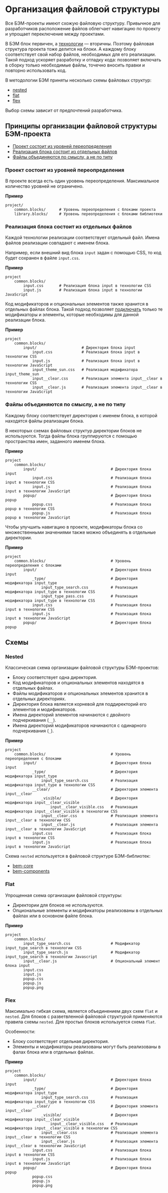 # Организация файловой структуры

Все БЭМ-проекты имеют схожую файловую структуру. Привычное для разработчиков расположение файлов облегчает навигацию по проекту и упрощает переключение между проектами.

В БЭМ блок первичен, а [технологии](../key-concepts/key-concepts.ru.md#Технология-реализации)  — вторичны. Поэтому файловая структура проекта тоже делится на блоки. А каждому блоку соответствует свой набор файлов, необходимых для его реализации. Такой подход ускоряет разработку и отладку кода: позволяет включать в сборку только необходимые файлы, точечно вносить правки и повторно использовать код. 

В методологии БЭМ приняты несколько схемы файловых структур:

* [nested](#nested)
* [flat](#flat)
* [flex](#flex)

Выбор схемы зависит от предпочтений разработчика.

## Принципы организации файловой структуры БЭМ-проекта

* [Проект состоит из уровней переопределения](#Проект-состоит-из-уровней-переопределения)
* [Реализация блока состоит из отдельных файлов](#Реализация-блока-состоит-из-отдельных-файлов)
* [Файлы объединяются по смыслу, а не по типу](#Файлы-объединяются-по-смыслу-а-не-по-типу)

### Проект состоит из уровней переопределения

В проекте всегда есть один уровень переопределения. Максимальное количество уровней не ограничено.

**Пример**

```files
project/
    common.blocks/      # Уровень переопределения с блоками проекта
    library.blocks/     # Уровень переопределения c блоками библиотеки
```

### Реализация блока состоит из отдельных файлов

Каждой технологии реализации соответствует отдельный файл. Имена файлов реализации совпадают с именем блока. 

Например, если внешний вид блока `input` задан с помощью CSS, то код будет сохранен в файле `input.css`.

**Пример**

```files
project
    common.blocks/
        input.css       # Реализация блока input в технологии CSS
        input.js        # Реализация блока input в технологии JavaScript
```

Код модификаторов и опциональных элементов также хранится в отдельных файлах блока. Такой подход позволяет [подключать](../build/build.ru.md) только те модификаторы и элементы, которые необходимы для данной реализации блока. 

**Пример**

```files
project
    common.blocks/
        input/                    # Директория блока input
            input.css             # Реализация блока input в технологии CSS
            input.js              # Реализация блока input в технологии JavaScript
            input_theme_sun.css   # Реализация модификатора input_theme_sun
            input__clear.css      # Реализация элемента input__clear в технологии CSS
            input__clear.js       # Реализация элемента input__clear в технологии JavaScript
``` 

### Файлы объединяются по смыслу, а не по типу

Каждому блоку соответствует директория с именем блока, в которой находятся файлы реализации блока.

В некоторых схемах файловых структур директории блоков не используются. Тогда файлы блока группируются с помощью пространства имен, заданного именем блока. 

**Пример**

```files
project
    common.blocks/
        input/                                 # Директория блока input
            input.css                          # Реализация блока input в технологии CSS
            input.js                           # Реализация блока input в технологии JavaScript
        popup/                                 # Директория блока popup
            popup.css                          # Реализация блока popup в технологии CSS 
            popup.js                           # Реализация блока popup в технологии JavaScript
```

Чтобы улучшить навигацию в проекте, модификаторы блока со множественными значениями также можно объединять в отдельные директории. 

**Пример**

```files
project
    common.blocks/                             # Уровень переопределения с блоками 
        input/                                 # Директория блока input
            _type/                             # Директория модификатора input_type
                input_type_search.css          # Реализация модификатора input_type в технологии CSS
                input_type_pass.css            # Реализация модификатора input_type в технологии CSS
            input.css                          # Реализация блока input в технологии CSS
            input.js                           # Реализация блока input в технологии JavaScript
        popup/                                 # Директория блока popup
```


## Схемы 

### Nested

Классическая схема организации файловой структуры БЭМ-проектов:

* Блоку соответствует одна директория.
* Код модификаторов и опциональных элементов находятся в отдельных файлах.
* Файлы модификаторов и опциональных элементов хранится в отдельных директориях.
* Директория блока является корневой для поддиректорий его элементов и модификаторов.
* Имена директорий элементов начинаются с двойного подчеркивания (`__`).
* Имена директорий модификаторов начинаются с одинарного подчеркивания (`_`).

**Пример**

```files
project
    common.blocks/                             # Уровень переопределения с блоками 
        input/                                 # Директория блока input
            _type/                             # Директория модификатора input_type
                input_type_search.css          # Реализация модификатора input_type в технологии CSS
            __clear/                           # Директория элемента input__clear
                _visible/                      # Директория модификатора input__clear_visible
                    input__clear_visible.css   # Реализация модификатора input__clear_visible в технологии CSS
                input__clear.css               # Реализация элемента input__clear в технологии CSS
                input__clear.js                # Реализация элемента input__clear в технологии JavaScript
            input.css                          # Реализация блока input в технологии CSS
            input.js                           # Реализация блока input в технологии JavaScript
```

Схема `nested` используется в файловой структуре БЭМ-библиотек:

* [bem-core](https://github.com/bem/bem-core/tree/v4.2.1/common.blocks/page)
* [bem-components](https://github.com/bem/bem-components/tree/v6.0.0/common.blocks/button)

### Flat

Упрощенная схема организации файловой структуры:

* Директории для блоков не используются.
* Опциональные элементы и модификаторы реализованы в отдельных файлах или в основном файле блока.

**Пример**

```files
project
    common.blocks/
        input_type_search.css                  # Модификатор input_type_search в технологии CSS
        input_type_search.js                   # Модификатор input_type_search в технологии Javascript
        input__clear.js                        # Опциональный элемент блока input
        input.css
        input.js
        popup.css
        popup.js
        popup.png
```

### Flex

Максимально гибкая схема, является объединением двух схем `flat` и `nested`. Для блоков с разветвленной файловой структурой применяются правила схемы `nested`. Для простых блоков используется схема `flat`. 

Особенности:

* Блоку соответствует отдельная директория.
* Элементы и модификаторы реализованы могут быть реализованы в фалах блока или в отдельных файлах.

**Пример**

```files
project
    common.blocks/
        input/                                 # Директория блока input
            _type/                             # Директория модификатора input_type
                input_type_search.css          # Реализация модификатора input_type в технологии CSS
            __clear/                           # Директория элемента input__clear
                _visible/                      # Директория модификатора input__clear_visible
                    input__clear_visible.css   # Реализация модификатора input__clear_visible в технологии CSS
                input__clear.css               # Реализация элемента input__clear в технологии CSS
                input__clear.js                # Реализация элемента input__clear в технологии JavaScript
            input.css                          # Реализация блока input в технологии CSS
            input.js                           # Реализация блока input в технологии JavaScript
        popup/                                 # Директория блока popup
            popup.css
            popup.js
            popup.png
```
